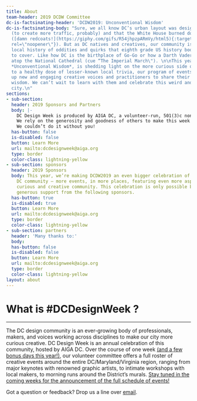 ```yaml
---
title: About
team-header: 2019 DCDW Committee
dc-is-factsinating-header: 'DCDW2019: Unconventional Wisdom'
dc-is-factsinating-body: "Sure, we all know DC’s urban layout was designed by L’Enfant
  (to create more traffic, probably) and that the White House burned down in 1814
  ([damn redcoats!](https://giphy.com/gifs/R54jhpzpARmVy/html5){:target=\"_blank\"
  rel=\"noopener\"}). But as DC natives and creatives, our community is privy to a
  local history of oddities and quirks that eighth grade US history books tend not
  to cover. Like how DC is the birthplace of Go-Go or how a Darth Vader gargoyle sits
  atop the National Cathedral (cue “The Imperial March\"). \n\nThis year’s theme,
  *Unconventional Wisdom*, is shedding light on the more curious side of DC. In addition
  to a healthy dose of lesser-known local trivia, our program of events will lift
  up new and engaging creative voices and practitioners to share their own unconventional
  wisdom. We can’t wait to learn with them and celebrate this weird and wonderful
  city.\n"
sections:
- sub-section: 
  header: 2019 Sponsors and Partners
  body: |-
    DC Design Week is produced by AIGA DC, a volunteer-run, 501(3)c nonprofit organization, in concert with a consortium of local associations, meetup groups and small businesses.
    We rely on the generosity and goodness of others to make this week of celebration a reality. Major thanks to the following partners and sponsors for your support and commitment to the DC design community.
    We couldn’t do it without you!
  has-button: false
  is-disabled: false
  button: Learn More
  url: mailto:dcdesignweek@aiga.org
  type: border
  color-class: lightning-yellow
- sub-section: sponsors
  header: 2019 Sponsors
  body: This year, we’re making DCDW2019 an even bigger celebration of the entire
    DC community — more events, in more places, featuring even more aspects of DC’s
    curious and creative community. This celebration is only possible because of the
    generous support from the following sponsors.
  has-button: true
  is-disabled: true
  button: Learn More
  url: mailto:dcdesignweek@aiga.org
  type: border
  color-class: lightning-yellow
- sub-section: partners
  header: 'Many thanks to:'
  body: 
  has-button: false
  is-disabled: false
  button: Learn More
  url: mailto:dcdesignweek@aiga.org
  type: border
  color-class: lightning-yellow
layout: about
---
```


# What is #DCDesignWeek ?

---

The DC design community is an ever-growing body of professionals, makers, and voices working across disciplines to make our city more curious creative. DC Design Week is an annual celebration of this community, hosted by AIGA DC. Over the course of one week [(and a few bonus days this year!)](/carnegie-library/), our volunteer committee offers a full roster of creative events around the entire DC/Maryland/Virginia region, ranging from major keynotes with renowned graphic artists, to intimate workshops with local makers, to morning runs around the District’s murals. [Stay tuned in the coming weeks for the announcement of the full schedule of events!](#subscribe) 

Got a question or feedback? Drop us a line over [email](mailto:designweek@dc.aiga.org).
